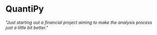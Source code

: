 # QuantiPy

*"Just starting out a financial project aiming to make the analysis process just a little bit better."*

